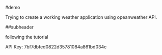 #demo

Trying to create a working weather application using opeanweather API.

##subheader

following the tutorial

API Key: 7bf7dbfed0822d35781084a861bd034c
